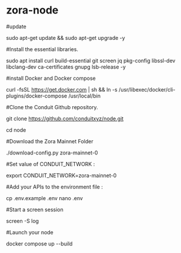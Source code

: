 # zora-node

#update

sudo apt-get update && sudo apt-get upgrade -y

#Install the essential libraries.

sudo apt install curl build-essential git screen jq pkg-config libssl-dev libclang-dev ca-certificates gnupg lsb-release -y

#install Docker and Docker compose

curl -fsSL https://get.docker.com | sh && ln -s /usr/libexec/docker/cli-plugins/docker-compose /usr/local/bin

#Clone the Conduit Github repository.

git clone https://github.com/conduitxyz/node.git

cd node

#Download the Zora Mainnet Folder

./download-config.py zora-mainnet-0

#Set value of CONDUIT_NETWORK :

export CONDUIT_NETWORK=zora-mainnet-0

#Add your APIs to the environment file :

cp .env.example .env
nano .env

#Start a screen session

screen -S log

#Launch your node

docker compose up --build
